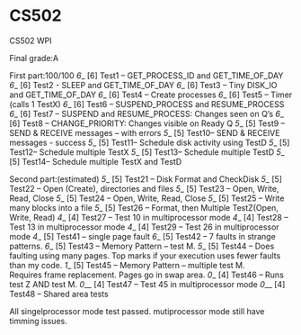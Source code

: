 # CS502
CS502 WPI

Final grade:A

First part:100/100
 _6__  [6] Test1 – GET_PROCESS_ID and GET_TIME_OF_DAY
_6__  [6] Test2 - SLEEP and GET_TIME_OF_DAY
_6__  [6] Test3 – Tiny DISK_IO and GET_TIME_OF_DAY
_6__  [6] Test4 – Create processes
_6__  [6] Test5 – Timer   (calls 1 TestX)
_6__  [6] Test6 – SUSPEND_PROCESS and RESUME_PROCESS
_6__  [6] Test7 – SUSPEND and RESUME_PROCESS: Changes seen on Q’s
_6__  [6] Test8 – CHANGE_PRIORITY: Changes visible on Ready Q
_5__  [5] Test9 – SEND & RECEIVE messages – with errors
_5__  [5] Test10– SEND & RECEIVE messages - success
_5__  [5] Test11– Schedule disk activity using TestD
_5__  [5] Test12– Schedule multiple TestX
_5__  [5] Test13– Schedule multiple TestD
_5__  [5] Test14– Schedule multiple TestX and TestD
     
Second part:(estimated)
_5__  [5] Test21 – Disk Format and CheckDisk
_5__  [5] Test22 – Open (Create), directories and files
_5__  [5] Test23 – Open, Write, Read, Close
_5__  [5] Test24 – Open, Write, Read, Close
_5__  [5] Test25 – Write many blocks into a file
_5__  [5] Test26 – Format, then Multiple TestZ(Open, Write, Read)
_4__  [4] Test27 – Test 10 in multiprocessor mode
_4__  [4] Test28 – Test 13 in multiprocessor mode
_4__  [4] Test29 – Test 26 in multiprocessor mode
_4__  [5] Test41 – single page fault
_6__  [5] Test42 – 7 faults in strange patterns.
_6__  [5] Test43 – Memory Pattern – test M.
_5__  [5] Test44 – Does faulting using many pages.  Top marks if your
                  execution uses fewer faults than my code.
_1__  [5] Test45 – Memory Pattern – multiple test M.  
                  Requires frame replacement.  Pages go in swap area.
_0__  [4] Test46 – Runs test Z AND test M.
_0___ [4] Test47 – Test 45 in multiprocessor mode
_0___ [4] Test48 – Shared area tests

All singelprocessor mode test passed. mutiprocessor mode still have timming issues.

